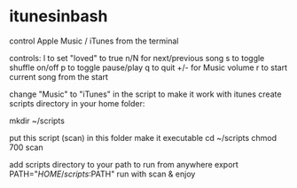 # itunesinbash
control Apple Music / iTunes from the terminal

controls:
l to set "loved" to true
n/N for next/previous song
s to toggle shuffle on/off
p to toggle pause/play
q to quit
+/- for Music volume
r to start current song from the start

change "Music" to "iTunes" in the script to make it work with itunes
create scripts directory in your home folder:

mkdir ~/scripts

put this script (scan) in this folder
make it executable
cd ~/scripts
chmod 700 scan

add scripts directory to your path to run from anywhere
export PATH="$HOME/scripts:$PATH"
run with scan & enjoy
